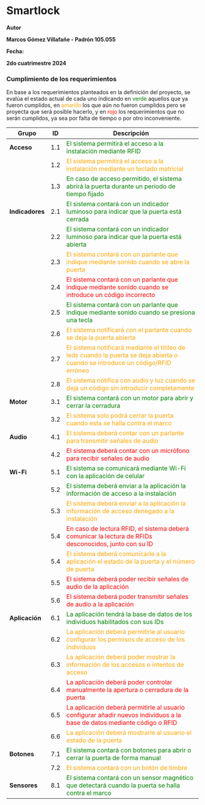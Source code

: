 # **Smartlock**

**Autor**

**Marcos Gómez Villafañe \- Padrón 105.055**

**Fecha:**

**2do cuatrimestre 2024**

### **Cumplimiento de los requerimientos**

En base a los requerimientos planteados en la definición del proyecto, se evalúa el estado actual de cada uno indicando en <span style="color:green">verde</span> aquellos que ya fueron cumplidos, en <span style="color:orange">amarillo</span> los que aún no fueron cumplidos pero se proyecta que será posible hacerlo, y en <span style="color:red">rojo</span> los requerimientos que no serán cumplidos, ya sea por falta de tiempo o por otro inconveniente.

| Grupo          | ID   | Descripción                                                                                               |
|---------------- |------|----------------------------------------------------------------------------------------------------------|
| **Acceso**      | 1.1  | <span style="color:green">El sistema permitirá el acceso a la instalación mediante RFID</span>           |
|                 | 1.2  | <span style="color:orange">El sistema permitirá el acceso a la instalación mediante un teclado matricial</span> |
|                 | 1.3  | <span style="color:green">En caso de acceso permitido, el sistema abrirá la puerta durante un periodo de tiempo fijado</span> |
| **Indicadores** | 2.1  | <span style="color:green">El sistema contará con un indicador luminoso para indicar que la puerta está cerrada</span> |
|                 | 2.2  | <span style="color:green">El sistema contará con un indicador luminoso para indicar que la puerta está abierta</span> |
|                 | 2.3  | <span style="color:orange">El sistema contará con un parlante que indique mediante sonido cuando se abre la puerta</span> |
|                 | 2.4  | <span style="color:red">El sistema contará con un parlante que indique mediante sonido cuando se introduce un código incorrecto</span> |
|                 | 2.5  | <span style="color:green">El sistema contará con un parlante que indique mediante sonido cuando se presiona una tecla</span> |
|                 | 2.6  | <span style="color:orange">El sistema notificará con el parlante cuando se deja la puerta abierta</span> |
|                 | 2.7  | <span style="color:orange">El sistema notificará mediante el titileo de leds cuando la puerta se deja abierta o cuando se introduce un código/RFID erróneo</span> |
|                 | 2.8  | <span style="color:orange">El sistema notifica con audio y luz cuando se deja un código sin introducir completamente</span> |
| **Motor**       | 3.1  | <span style="color:green">El sistema contará con un motor para abrir y cerrar la cerradura</span>         |
|                 | 3.2  | <span style="color:orange">El sistema solo podrá cerrar la puerta cuando esta se halla contra el marco</span> |
| **Audio**       | 4.1  | <span style="color:orange">El sistema deberá contar con un parlante para transmitir señales de audio</span> |
|                 | 4.2  | <span style="color:red">El sistema deberá contar con un micrófono para recibir señales de audio</span>    |
| **Wi-Fi**       | 5.1  | <span style="color:green">El sistema se comunicará mediante Wi-Fi con la aplicación de celular</span>     |
|                 | 5.2  | <span style="color:green">El sistema deberá enviar a la aplicación la información de acceso a la instalación</span> |
|                 | 5.3  | <span style="color:orange">El sistema deberá enviar a la aplicación la información de acceso denegado a la instalación</span> |
|                 | 5.4  | <span style="color:red">En caso de lectura RFID, el sistema deberá comunicar la lectura de RFIDs desconocidos, junto con su ID</span> |
|                 | 5.4  | <span style="color:orange">El sistema deberá comunicarle a la aplicación el estado de la puerta y el número de puerta</span> |
|                 | 5.5  | <span style="color:red">El sistema deberá poder recibir señales de audio de la aplicación</span>          |
|                 | 5.6  | <span style="color:red">El sistema deberá poder transmitir señales de audio a la aplicación</span>        |
| **Aplicación**  | 6.1  | <span style="color:green">La aplicación tendrá la base de datos de los individuos habilitados con sus IDs</span> |
|                 | 6.2  | <span style="color:orange">La aplicación deberá permitirle al usuario configurar los permisos de acceso de los individuos</span> |
|                 | 6.3  | <span style="color:orange">La aplicación deberá poder mostrar la información de los accesos e intentos de acceso</span> |
|                 | 6.4  | <span style="color:red">La aplicación deberá poder controlar manualmente la apertura o cerradura de la puerta</span> |
|                 | 6.5  | <span style="color:red">La aplicación deberá permitirle al usuario configurar añadir nuevos individuos a la base de datos mediante código o RFID</span> |
|                 | 6.6  | <span style="color:orange">La aplicación deberá mostrarle al usuario el estado de la puerta</span>        |
| **Botones**     | 7.1  | <span style="color:green">El sistema contará con botones para abrir o cerrar la puerta de forma manual</span> |
|                 | 7.2  | <span style="color:orange">El sistema contará con un botón de timbre</span>                               |
| **Sensores**    | 8.1  | <span style="color:green">El sistema contará con un sensor magnético que detectará cuando la puerta se halla contra el marco</span> |
